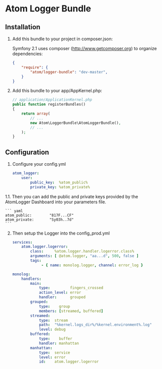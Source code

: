 Atom Logger Bundle
============

Installation
------------

1. Add this bundle to your project in composer.json:

    Symfony 2.1 uses composer (http://www.getcomposer.org) to organize dependencies:

    ```json
    {
        "require": {
            "atom/logger-bundle": "dev-master",
        }
    }
    ```

2. Add this bundle to your app/AppKernel.php:

    ``` php
    // application/ApplicationKernel.php
    public function registerBundles()
    {
        return array(
            // ...
            new Atom\LoggerBundle\AtomLoggerBundle(),
            // ...
        );
    }
    ```

Configuration
------------

1. Configure your config.yml

    ``` yaml
    atom_logger:
        user:
            public_key:  %atom_public%
            private_key: %atom_private%
    ```
1.1. Then you can add the public and private keys provided by the AtomLogger Dashboard into your parameters file.

    ``` yaml
    atom_public:        "817F...CF"
    atom_private:       "Sy03h..7d"
    ```

2. Then setup the Logger into the config_prod.yml

    ``` yaml
    services:
        atom.logger.logerror:
            class:     %atom.logger.handler.logerror.class%
            arguments: [ @atom.logger, "aa...d", 500, false ]
            tags:
                 - { name: monolog.logger, channel: error_log }

    monolog:
        handlers:
            main:
                type:         fingers_crossed
                action_level: error
                handler:      grouped
            grouped:
                type:    group
                members: [streamed, buffered]
            streamed:
                type:  stream
                path:  "%kernel.logs_dir%/%kernel.environment%.log"
                level: debug
            buffered:
                type:    buffer
                handler: manhattan
            manhattan:
                type:  service
                level: error
                id:    atom.logger.logerror
    ```
